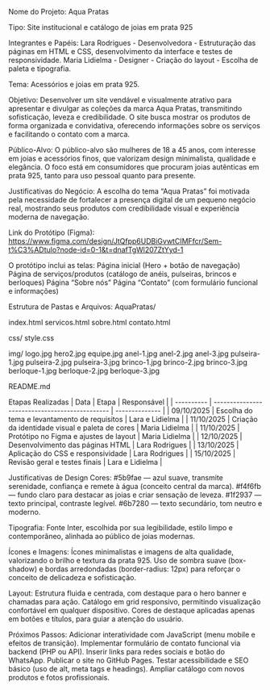 Nome do Projeto:
Aqua Pratas

Tipo:
Site institucional e catálogo de joias em prata 925

Integrantes e Papéis:
Lara Rodrigues - Desenvolvedora - Estruturação das páginas em HTML e CSS, desenvolvimento da interface e testes de responsividade.
Maria Lidielma - Designer - Criação do layout - Escolha de paleta e tipografia.

Tema: Acessórios e joias em prata 925.

Objetivo: Desenvolver um site vendável e visualmente atrativo para apresentar e divulgar as coleções da marca Aqua Pratas, transmitindo sofisticação, leveza e credibilidade.
O site busca mostrar os produtos de forma organizada e convidativa, oferecendo informações sobre os serviços e facilitando o contato com a marca.

Público-Alvo:
O público-alvo são mulheres de 18 a 45 anos, com interesse em joias e acessórios finos, que valorizam design minimalista, qualidade e elegância.
O foco está em consumidores que procuram joias autênticas em prata 925, tanto para uso pessoal quanto para presente.

Justificativas do Negócio:
A escolha do tema “Aqua Pratas” foi motivada pela necessidade de fortalecer a presença digital de um pequeno negócio real, mostrando seus produtos com credibilidade visual e experiência moderna de navegação.

Link do Protótipo (Figma):
https://www.figma.com/design/JtQfpp6UDBiGvwtCIMFfcr/Sem-t%C3%ADtulo?node-id=0-1&t=dnafTgWl207ZtYyd-1

O protótipo inclui as telas:
Página inicial (Hero + botão de navegação)
Página de serviços/produtos (catálogo de anéis, pulseiras, brincos e berloques)
Página “Sobre nós”
Página “Contato” (com formulário funcional e informações)

Estrutura de Pastas e Arquivos:
AquaPratas/

index.html
servicos.html
sobre.html
contato.html

css/
style.css

img/
logo.jpg
hero2.jpg
equipe.jpg
anel-1.jpg
anel-2.jpg
anel-3.jpg
pulseira-1.jpg
pulseira-2.jpg
pulseira-3.jpg
brinco-1.jpg
brinco-2.jpg
brinco-3.jpg
berloque-1.jpg
berloque-2.jpg
berloque-3.jpg

README.md

Etapas Realizadas
| Data       | Etapa                                          | Responsável     |
| ---------- | ---------------------------------------------- | --------------  |
| 09/10/2025 | Escolha do tema e levantamento de requisitos   | Lara e Lidielma |
| 11/10/2025 | Criação da identidade visual e paleta de cores | Maria Lidielma  |
| 11/10/2025 | Protótipo no Figma e ajustes de layout         | Maria Lidielma  |
| 12/10/2025 | Desenvolvimento das páginas HTML               | Lara Rodrigues  |
| 13/10/2025 | Aplicação do CSS e responsividade              | Lara Rodrigues  |
| 15/10/2025 | Revisão geral e testes finais                  | Lara e Lidielma |

Justificativas de Design
Cores:
#5b9fae — azul suave, transmite serenidade, confiança e remete à água (conceito central da marca).
#f4f6fb — fundo claro para destacar as joias e criar sensação de leveza.
#1f2937 — texto principal, contraste legível.
#6b7280 — texto secundário, tom neutro e moderno.

Tipografia:
Fonte Inter, escolhida por sua legibilidade, estilo limpo e contemporâneo, alinhada ao público de joias modernas.

Ícones e Imagens:
Ícones minimalistas e imagens de alta qualidade, valorizando o brilho e textura da prata 925.
Uso de sombra suave (box-shadow) e bordas arredondadas (border-radius: 12px) para reforçar o conceito de delicadeza e sofisticação.

Layout:
Estrutura fluida e centrada, com destaque para o hero banner e chamadas para ação.
Catálogo em grid responsivo, permitindo visualização confortável em qualquer dispositivo.
Cores de destaque aplicadas apenas em botões e títulos, para guiar a atenção do usuário.

Próximos Passos:
Adicionar interatividade com JavaScript (menu mobile e efeitos de transição).
Implementar formulário de contato funcional via backend (PHP ou API).
Inserir links para redes sociais e botão do WhatsApp.
Publicar o site no GitHub Pages.
Testar acessibilidade e SEO básico (uso de alt, meta tags e headings).
Ampliar catálogo com novos produtos e fotos profissionais.
